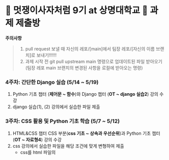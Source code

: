 # 🦁 멋쟁이사자처럼 9기 at 상명대학교 🦁 과제 제출방

**주의사항**
> 1. pull request 보낼 때 자신의 레포/[main]에서 팀장 레포/[자신의 이름 브랜치]로 보내기!!!!!!
> 2. 과제 시작 전 git pull upstream main 명령으로 업데이트된 파일 받아오기 (팀장 레포 main 브랜치의 변경된 사항을 로컬에 받아오는 명령)

### 4주차: 간단한 Django 실습 (5/14 ~ 5/19)
1. Python 기초 챕터 (**제어문 ~ 함수**)와 Django 챕터 (**OT ~ django 실습2**) 강의 수강
2. django 실습(1), (2) 강의에서 실습한 파일 제출

### 3주차: CSS 활용 및 Python 기초 학습 (5/7 ~ 5/12)
1. HTML&CSS 챕터 CSS 부분(**css 기초 ~ 상속과 우선순위**)과 Python 기초 챕터 (**OT ~ 자료형4**) 강의 수강
2. css 강의에서 실습한 파일을 해당 조건에 맞게 변형하여 제출
   - css를 html 파일의 <style> 태그 안에 작성하는 것이 아닌 css 파일에 작성 후 html 파일과 연결
   - 페이지 크기를 아무리 축소하고 확대해도 footer가 밑에 유지되도록 설정

### 2주차: HTML 활용 및 Bootstrap 적용 (4/27 ~ 5/5)
1. HTML&CSS 챕터 HTML 부분(**Intro ~ 폼 태그**)과 **Bootstrap** 강의 수강
2. 공유드린 예시를 참고하여 자신만의 자기소개 페이지 생성 (형식 없이 자유롭게 만들어주세요😎)
3. 단, Bootstrap 둘러보기 및 적용은 필수!!!! 

### 1주차: 웹 기초 정리 및 Github 기초 (3/29 ~ 4/7)
1. 웹 기초 챕터 전체(**OT ~ Github 배포**)와 Django 챕터(**Git 사용법**) 강의 수강
2. 강의 내용을 파일에 정리 (.txt 혹은 .md 등 파일 형식 자유)
3. 자신의 Github 계정에 repository 생성 후 파일 올리기 (레포 이름 자유롭게 설정)

---
## 과제 제출을 위한 최초 설정
**1. 팀장 레포 fork**   
   : 자신의 레포에 fork 뜬 레포 자동 생성   
   
**2. `git clone [fork 뜬 자신의 레포 주소]`**   
   : fork 뜬 자신의 레포 파일을 로컬에 생성하는 명령   
   
**3. `git remote add upstream [팀장 레포 주소]`**   
   : 과제 시작 전 팀장 레포의 업데이트된 파일들을 받아오기 위해 팀장 레포를 연결하는 명령

---

## 다른 팀 레포 놀러가기🏄‍♂️

[경은팀](https://github.com/GyeongEun-Kim/Likelion-9th-HW) [어진팀](https://github.com/mingmeng030/Likelion-9th-homework)
[현빈팀](https://github.com/myunbongs/LikeLion_9_HW)